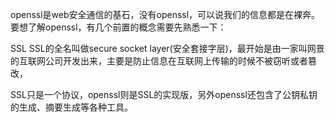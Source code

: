 openssl是web安全通信的基石，没有openssl，可以说我们的信息都是在裸奔。要想了解openssl，有几个前置的概念需要先熟悉一下：

SSL
SSL的全名叫做secure socket layer(安全套接字层)，最开始是由一家叫网景的互联网公司开发出来，主要是防止信息在互联网上传输的时候不被窃听或者篡改，

SSL只是一个协议，openssl则是SSL的实现版，另外openssl还包含了公钥私钥的生成、摘要生成等各种工具。
